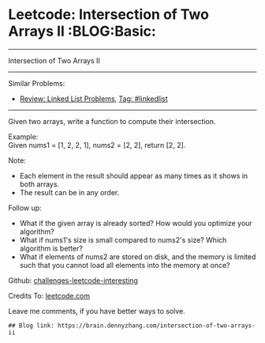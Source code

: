 # Leetcode: Intersection of Two Arrays II     :BLOG:Basic:


---

Intersection of Two Arrays II  

---

Similar Problems:  
-   [Review: Linked List Problems](https://brain.dennyzhang.com/review-linkedlist), [Tag: #linkedlist](https://brain.dennyzhang.com/tag/linkedlist)

---

Given two arrays, write a function to compute their intersection.  

Example:  
Given nums1 = [1, 2, 2, 1], nums2 = [2, 2], return [2, 2].  

Note:  
-   Each element in the result should appear as many times as it shows in both arrays.
-   The result can be in any order.

Follow up:  
-   What if the given array is already sorted? How would you optimize your algorithm?
-   What if nums1's size is small compared to nums2's size? Which algorithm is better?
-   What if elements of nums2 are stored on disk, and the memory is limited such that you cannot load all elements into the memory at once?

Github: [challenges-leetcode-interesting](https://github.com/DennyZhang/challenges-leetcode-interesting/tree/master/intersection-of-two-arrays-ii)  

Credits To: [leetcode.com](https://leetcode.com/problems/intersection-of-two-arrays-ii/description/)  

Leave me comments, if you have better ways to solve.  

    ## Blog link: https://brain.dennyzhang.com/intersection-of-two-arrays-ii